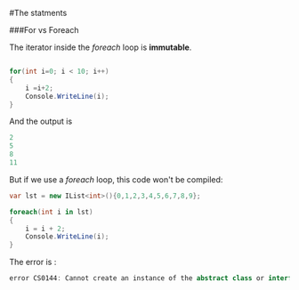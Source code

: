 #The statments

###For vs Foreach

The iterator inside the _foreach_ loop is __immutable__.

```cs

for(int i=0; i < 10; i++)
{
    i =i+2;
    Console.WriteLine(i);
}
```

And the output is

```cs
2
5
8
11
```

But if we use a _foreach_ loop, this code won't be compiled:

```cs
var lst = new IList<int>(){0,1,2,3,4,5,6,7,8,9};

foreach(int i in lst)
{
    i = i + 2;
    Console.WriteLine(i);
}
```

The error is :

```cs
error CS0144: Cannot create an instance of the abstract class or interface 'IList<int>'
````


